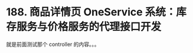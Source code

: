 # 188. 商品详情页 OneService 系统：库存服务与价格服务的代理接口开发
就是前面测试那个 controller 的内容。。。


<iframe  height="500px" width="100%" frameborder=0 allowfullscreen="true" :src="$withBase('/ads.html')"></iframe>